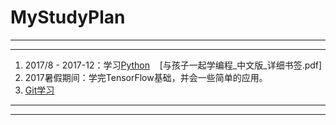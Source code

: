 # MyStudyPlan

---
---

1. 2017/8 - 2017-12：学习[Python](https://github.com/q735613050/Python)    [与孩子一起学编程_中文版_详细书签.pdf]
2. 2017暑假期间：学完TensorFlow基础，并会一些简单的应用。
3. [Git学习](https://github.com/Xiner-Git-Learning/GithubLearn)

---
---
